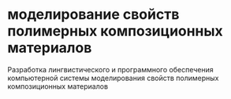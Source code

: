 #  моделирование свойств полимерных композиционных материалов

Разработка лингвистического и программного обеспечения компьютерной системы моделирования свойств полимерных композиционных материалов
